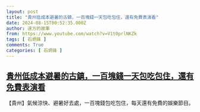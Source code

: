 ```yaml
---
layout: post
title: "貴州低成本避暑的古鎮，一百塊錢一天包吃包住，還有免費表演看"
date: 2024-08-15T00:52:35.000Z
author: 遠方的故事
from: https://www.youtube.com/watch?v=V1t0prlNKZk
tags: [ 石炳锋 ]
comments: True
categories: [ 石炳锋 ]
---
```

<!--1723683155000-->
[貴州低成本避暑的古鎮，一百塊錢一天包吃包住，還有免費表演看](https://www.youtube.com/watch?v=V1t0prlNKZk)
------

<div>
【貴州】氣候涼快、避暑好去處，一百塊錢包吃包住，每天還有免費的娛樂節目。
</div>
